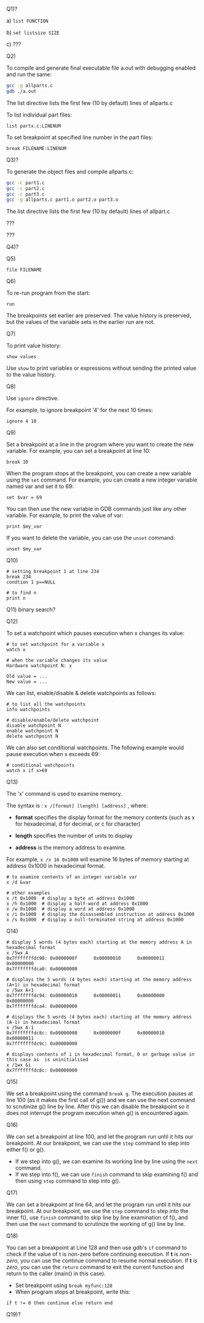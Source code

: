 

Q1)?

a) `list FUNCTION`

b) `set listsize SIZE`

c) ???

Q2) 

To compile and generate final executable file a.out with debugging enabled and run the same:
```bash
gcc -g allparts.c
gdb ./a.out
```
The list directive lists the first few (10 by default) lines of allparts.c

To list individual part files:
```gdb
list partx.c:LINENUM
``` 
To set breakpoint at specified line number in the part files:
```gdb
break FILENAME:LINENUM
```

Q3)?

To generate the object files and compile allparts.c:
```bash
gcc -c part1.c
gcc -c part2.c
gcc -c part3.c
gcc -g allparts.c part1.o part2.o part3.o
```
The list directive lists the first few (10 by default) lines of allpart.c

???

???

Q4)?




Q5) 

```gdb
file FILENAME
```



Q6) 

To re-run program from the start:
```gdb
run
```
The breakpoints set earlier are preserved.
The value history is preserved, but the values of the variable sets in the earlier run are not.


Q7)

To print value history:
```gdb
show values
```
Use `show` to print variables or expressions without sending the printed value to the value history.

Q8)

Use `ignore` directive.

For example, to ignore breakpoint '4' for the next 10 times: 
```gdb
ignore 4 10
```

Q9)

Set a breakpoint at a line in the program where you want to create the new variable. For example, you can set a breakpoint at line 10:
```gdb
break 10
```
When the program stops at the breakpoint, you can create a new variable using the `set` command. For example, you can create a new integer variable named var and set it to 69:
```gdb
set $var = 69
```
You can then use the new variable in GDB commands just like any other variable. For example, to print the value of var:
```gdb
print $my_var
```
If you want to delete the variable, you can use the `unset` command:
```gdb
unset $my_var
```


Q10)

```gdb
# setting breakpoint 1 at line 234
break 234
condtion 1 p==NULL

# to find n
print n
```


Q11) binary search?


Q12)

To set a watchpoint which pauses execution when x changes its value:
```gdb
# to set watchpoint for a variable x
watch x

# when the variable changes its value
Hardware watchpoint N: x

Old value = ...
New value = ...
```
We can list, enable/disable & delete watchpoints as follows:
```gdb
# to list all the watchpoints
info watchpoints

# disable/enable/delete watchpoint
disable watchpoint N
enable watchpoint N
delete watchpoint N
```
We can also set conditional watchpoints. The following example would pause execution when x exceeds 69:
```gdb
# conditional watchpoints
watch x if x>69
```

Q13)

The 'x' command is used to examine memory.

The syntax is : `x /[format] [length] [address]` , where:

- **format** specifies the display format for the memory contents (such as x for hexadecimal, d for decimal, or c for character)

- **length** specifies the number of units to display

- **address** is the memory address to examine.

For example, `x /x 16 0x1000` will examine 16 bytes of memory starting at address 0x1000 in hexadecimal format.
```gdb
# to examine contents of an integer variable var
x /d &var

# other examples
x /t 0x1000  # display a byte at address 0x1000
x /h 0x1000  # display a half-word at address 0x1000
x /w 0x1000  # display a word at address 0x1000
x /i 0x1000  # display the disassembled instruction at address 0x1000
x /s 0x1000  # display a null-terminated string at address 0x1000
```


Q14)
```gdb
# display 5 words (4 bytes each) starting at the memory address A in hexadecimal format
x /5wx A
0x7fffffffdc90: 0x0000000f      0x00000010      0x00000011      0x00000000
0x7fffffffdca0: 0x00000000

# displays the 5 words (4 bytes each) starting at the memory address (A+1) in hexadecimal format
x /5wx A+1
0x7fffffffdc94: 0x00000010      0x00000011      0x00000000      0x00000000
0x7fffffffdca4: 0x00000000

# displays the 5 words (4 bytes each) starting at the memory address (A-1) in hexadecimal format
x /5wx A-1
0x7fffffffdc8c: 0x00000000      0x0000000f      0x00000010      0x00000011
0x7fffffffdc9c: 0x00000000

# displays contents of i in hexadecimal format, 0 or garbage value in this case as  is uninitialised
x /1wx &i
0x7fffffffdc8c: 0x00000000
```


Q15)

We set a breakpoint using the command `break g`. The execution pauses at line 100 (as it makes the first call of g()) and we can use the next command to scrutinize g() line by line. After this we can disable the breakpoint so it does not interrupt the program execution when g() is encountered again.


Q16)

We can set a breakpoint at line 100, and let the program run until it hits our breakpoint. At our breakpoint, we can use the `step` command to step into either f() or g().
- If we step into g(), we can examine its working line by line using the `next` command.
- If we step into f(), we can use `finish` command to skip examining f() and then using `step` command to step into g().


Q17)

We can set a breakpoint at line 64, and let the program run until it hits our breakpoint. At our breakpoint, we use the `step` command to step into the inner f(), use `finish` command to skip line by line examination of f(), and then use the `next` command to scrutinize the working of g() line by line.


Q18)

You can set a breakpoint at Line 128 and then use gdb's `if` command to check if the value of t is non-zero before continuing execution. If **t** is *non-zero*, you can use the continue command to resume normal execution. If **t** is *zero*, you can use the `return` command to exit the current function and return to the caller (main() in this case).

- Set breakpoint using `break myfunc:128`
- When program stops at breakpoint, write this:     
```gdb
if t != 0 then continue else return end
```


Q19)?

